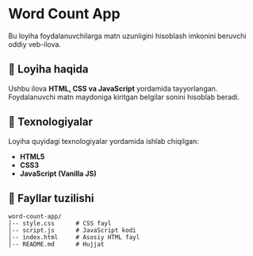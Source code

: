# Word Count App

Bu loyiha foydalanuvchilarga matn uzunligini hisoblash imkonini beruvchi oddiy veb-ilova.

## 📌 Loyiha haqida

Ushbu ilova **HTML, CSS va JavaScript** yordamida tayyorlangan. Foydalanuvchi matn maydoniga kiritgan belgilar sonini hisoblab beradi.

## 🚀 Texnologiyalar

Loyiha quyidagi texnologiyalar yordamida ishlab chiqilgan:
- **HTML5**
- **CSS3**
- **JavaScript (Vanilla JS)**

## 📁 Fayllar tuzilishi

```
word-count-app/
│-- style.css      # CSS fayl
│-- script.js      # JavaScript kodi
│-- index.html     # Asosiy HTML fayl
│-- README.md      # Hujjat
```
